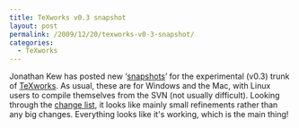 ```yaml
---
title: TeXworks v0.3 snapshot
layout: post
permalink: /2009/12/20/texworks-v0-3-snapshot/
categories:
  - TeXworks
---
```

Jonathan Kew has posted new ‘[snapshots](http://code.google.com/p/texworks/downloads/list)’ for the experimental (v0.3) trunk of [TeXworks](https://tug.org/texworks). As usual, these are for Windows and the Mac, with Linux users to compile themselves from the SVN (not usually difficult). Looking through the [change list](http://code.google.com/p/texworks/source/list), it looks like mainly small refinements rather than any big changes. Everything looks like it's working, which is the main thing!
